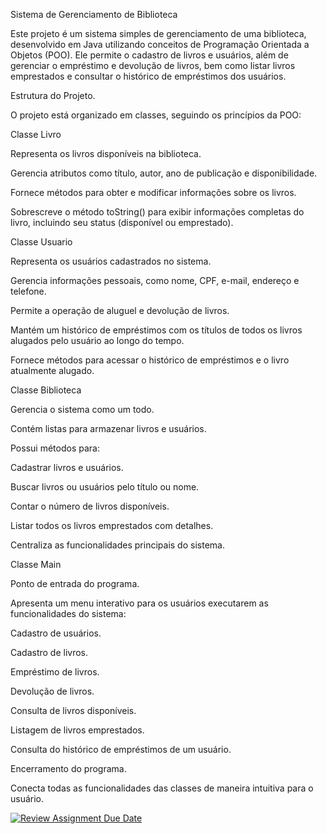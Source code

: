 Sistema de Gerenciamento de Biblioteca



Este projeto é um sistema simples de gerenciamento de uma biblioteca, desenvolvido em Java utilizando conceitos de Programação Orientada a Objetos (POO). Ele permite o cadastro de livros e usuários, além de gerenciar o empréstimo e devolução de livros, bem como listar livros emprestados e consultar o histórico de empréstimos dos usuários.

Estrutura do Projeto.

O projeto está organizado em classes, seguindo os princípios da POO:

Classe Livro

Representa os livros disponíveis na biblioteca.

Gerencia atributos como título, autor, ano de publicação e disponibilidade.

Fornece métodos para obter e modificar informações sobre os livros.

Sobrescreve o método toString() para exibir informações completas do livro, incluindo seu status (disponível ou emprestado).



Classe Usuario

Representa os usuários cadastrados no sistema.

Gerencia informações pessoais, como nome, CPF, e-mail, endereço e telefone.

Permite a operação de aluguel e devolução de livros.

Mantém um histórico de empréstimos com os títulos de todos os livros alugados pelo usuário ao longo do tempo.

Fornece métodos para acessar o histórico de empréstimos e o livro atualmente alugado.



Classe Biblioteca

Gerencia o sistema como um todo.

Contém listas para armazenar livros e usuários.

Possui métodos para:

Cadastrar livros e usuários.

Buscar livros ou usuários pelo título ou nome.

Contar o número de livros disponíveis.

Listar todos os livros emprestados com detalhes.

Centraliza as funcionalidades principais do sistema.



Classe Main

Ponto de entrada do programa.

Apresenta um menu interativo para os usuários executarem as funcionalidades do sistema:

Cadastro de usuários.

Cadastro de livros.

Empréstimo de livros.

Devolução de livros.

Consulta de livros disponíveis.

Listagem de livros emprestados.

Consulta do histórico de empréstimos de um usuário.

Encerramento do programa.

Conecta todas as funcionalidades das classes de maneira intuitiva para o usuário.





[![Review Assignment Due Date](https://classroom.github.com/assets/deadline-readme-button-22041afd0340ce965d47ae6ef1cefeee28c7c493a6346c4f15d667ab976d596c.svg)](https://classroom.github.com/a/w9mRoD7p)

